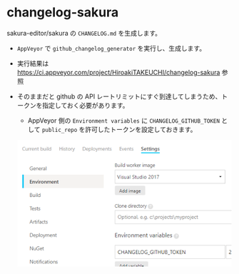 # changelog-sakura

sakura-editor/sakura の ```CHANGELOG.md``` を生成します。

- ```AppVeyor``` で ```github_changelog_generator``` を実行し、生成します。

- 実行結果は https://ci.appveyor.com/project/HiroakiTAKEUCHI/changelog-sakura 参照

- そのままだと github の API レートリミットにすぐ到達してしまうため、トークンを指定しておく必要があります。
  - AppVeyor 側の ```Environment variables``` に ```CHANGELOG_GITHUB_TOKEN``` として ```public_repo``` を許可したトークンを設定しておきます。
  
  ![2018-12-07_21h08_54.png](2018-12-07_21h08_54.png) 
